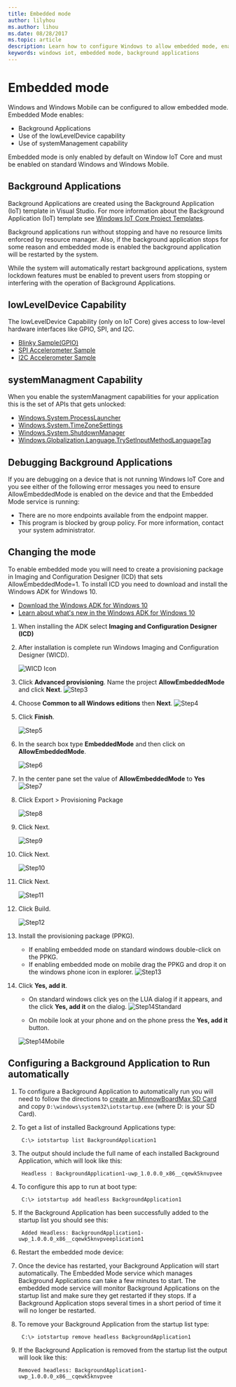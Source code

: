 ```yaml
---
title: Embedded mode
author: lilyhou
ms.author: lihou
ms.date: 08/28/2017
ms.topic: article
description: Learn how to configure Windows to allow embedded mode, enabling background applications and other capabilities.
keywords: windows iot, embedded mode, background applications
---
```


# Embedded mode

Windows and Windows Mobile can be configured to allow embedded mode. Embedded Mode enables:

* Background Applications
* Use of the lowLevelDevice capability
* Use of systemManagement capability

Embedded mode is only enabled by default on Window IoT Core and must be enabled on standard Windows and Windows Mobile.

## Background Applications

Background Applications are created using the Background Application (IoT) template in Visual Studio.  For more information about the Background Application (IoT) template see [Windows IoT Core Project Templates](https://go.microsoft.com/fwlink/?linkid=847472).  

Background applications run without stopping and have no resource limits enforced by resource manager. Also, if the background application stops for some reason and embedded mode is enabled the background application will be restarted by the system.  

While the system will automatically restart background applications, system lockdown features must be enabled to prevent users from stopping or interfering with the operation of Background Applications.

## lowLevelDevice Capability

The lowLevelDevice Capability (only on IoT Core) gives access to low-level hardware interfaces like GPIO, SPI, and I2C. 

* [Blinky Sample(GPIO)](https://developer.microsoft.com/en-us/windows/iot/samples/helloblinky)
* [SPI Accelerometer Sample](https://developer.microsoft.com/en-us/windows/iot/samples/SPIaccelerometer)
* [I2C Accelerometer Sample](https://developer.microsoft.com/en-us/windows/iot/samples/I2Caccelerometer) 

## systemManagment Capability

When you enable the systemManagment capabilities for your application this is the set of APIs that gets unlocked:   

* [Windows.System.ProcessLauncher](https://msdn.microsoft.com/library/windows/apps/windows.system.processlauncher.aspx)
* [Windows.System.TimeZoneSettings](https://msdn.microsoft.com/library/windows/apps/windows.system.timezonesettings.aspx)
* [Windows.System.ShutdownManager](https://msdn.microsoft.com/library/windows/apps/windows.system.shutdownmanager.aspx)
* [Windows.Globalization.Language.TrySetInputMethodLanguageTag](https://msdn.microsoft.com/library/windows/apps/windows.globalization.language.trysetinputmethodlanguagetag.aspx)

## Debugging Background Applications 

If you are debugging on a device that is not running Windows IoT Core and you see either of the following error messages you need to ensure AllowEmbeddedMode is enabled on the device and that the Embedded Mode service is running:

* There are no more endpoints available from the endpoint mapper.
* This program is blocked by group policy. For more information, contact your system administrator.

## Changing the mode
To enable embedded mode you will need to create a provisioning package in Imaging and Configuration Designer (ICD) that sets AllowEmbeddedMode=1.  To install ICD you need to download and install the Windows ADK for Windows 10.

* [Download the Windows ADK for Windows 10](http://go.microsoft.com/fwlink/p/?LinkId=526740)
* [Learn about what's new in the Windows ADK for Windows 10](https://msdn.microsoft.com/library/windows/hardware/dn927348(v=vs.85).aspx)

1. When installing the ADK select **Imaging and Configuration Designer (ICD)**
2. After installation is complete run Windows Imaging and Configuration Designer (WICD).

    ![WICD Icon](../media/EmbeddedMode/WICD_Icon.png)

3. Click **Advanced provisioning**.  Name the project **AllowEmbeddedMode** and click **Next**.
    ![Step3](../media/EmbeddedMode/Step3.png)

4. Choose **Common to all Windows editions** then **Next**.
    ![Step4](../media/EmbeddedMode/Step4.png)

5. Click **Finish**.

    ![Step5](../media/EmbeddedMode/Step5.png)

6. In the search box type **EmbeddedMode** and then click on **AllowEmbeddedMode**.

    ![Step6](../media/EmbeddedMode/Step6.png)

7. In the center pane set the value of **AllowEmbeddedMode** to **Yes**
    ![Step7](../media/EmbeddedMode/Step7.png)

8. Click Export > Provisioning Package

    ![Step8](../media/EmbeddedMode/Step8.png)

9. Click Next.

    ![Step9](../media/EmbeddedMode/Step9.png)

10. Click Next.

    ![Step10](../media/EmbeddedMode/Step10.png)

11. Click Next.

    ![Step11](../media/EmbeddedMode/Step11.png)

12. Click Build.

    ![Step12](../media/EmbeddedMode/Step12.png)

13. Install the provisioning package (PPKG).
    * If enabling embedded mode on standard windows double-click on the PPKG. 
    * If enabling embedded mode on mobile drag the PPKG and drop it on the windows phone icon in explorer.
    ![Step13](../media/EmbeddedMode/Step13.png)

14. Click **Yes, add it**.
    * On standard windows click yes on the LUA dialog if it appears, and the click **Yes, add it** on the dialog.
    ![Step14Standard](../media/EmbeddedMode/Step14Standard.png)
    
    * On mobile look at your phone and on the phone press the **Yes, add it** button.
    
    ![Step14Mobile](../media/EmbeddedMode/Step14Mobile.png)


## Configuring a Background Application to Run automatically
1. To configure a Background Application to automatically run you will need to follow the directions to [create an MinnowBoardMax SD Card](https://developer.microsoft.com/en-us/windows/iot/getstarted) and copy `D:\windows\system32\iotstartup.exe` (where D: is your SD Card).

2. To get a list of installed Background Applications type:

        C:\> iotstartup list BackgroundApplication1

3. The output should include the full name of each installed Background Application, which will look like this:

        Headless : BackgroundApplication1-uwp_1.0.0.0_x86__cqewk5knvpvee

5. To configure this app to run at boot type:

        C:\> iotstartup add headless BackgroundApplication1

6. If the Background Application has been successfully added to the startup list you should see this:

        Added Headless: BackgroundApplication1-uwp_1.0.0.0_x86__cqewk5knvpveeplication1

7. Restart the embedded mode device:

8. Once the device has restarted, your Background Application will start automatically.  The Embedded Mode service which manages Background Applications can take a few minutes to start.  The embedded mode service will monitor Background Applications on the startup list and make sure they get restarted if they stops.  If a Background Application stops several times in a short period of time it will no longer be restarted.

9. To remove your Background Application from the startup list type:

        C:\> iotstartup remove headless BackgroundApplication1

10. If the Background Application is removed from the startup list the output will look like this:

        Removed headless: BackgroundApplication1-uwp_1.0.0.0_x86__cqewk5knvpvee
